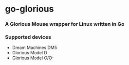 # go-glorious

### A Glorious Mouse wrapper for Linux written in Go

### Supported devices
- Dream Machines DM5
- Glorious Model D
- Glorious Model O/O-
